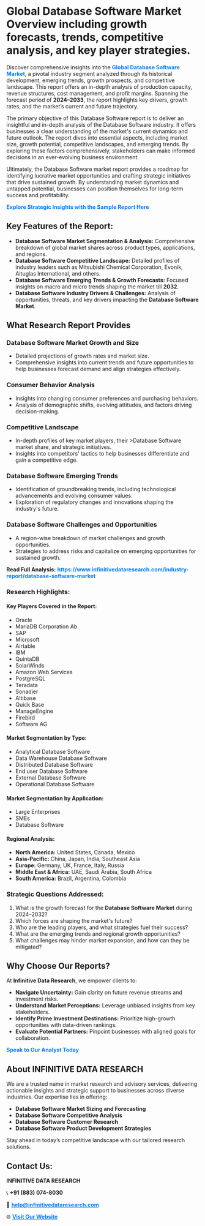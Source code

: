 <h1>Global Database Software Market Overview including growth forecasts, trends, competitive analysis, and key player strategies.</h1>
<p>
Discover comprehensive insights into the 
<a href="https://www.infinitivedataresearch.com/industry-report/database-software-market" rel="dofollow" style="color: #007BFF; text-decoration: none;"><strong>Global Database Software Market</strong></a>, a pivotal industry segment analyzed through its historical development, emerging trends, growth prospects, and competitive landscape. This report offers an in-depth analysis of production capacity, revenue structures, cost management, and profit margins. Spanning the forecast period of <strong>2024–2033</strong>, the report highlights key drivers, growth rates, and the market’s current and future trajectory.
</p>
<p>
The primary objective of this Database Software report is to deliver an insightful and in-depth analysis of the Database Software industry. It offers businesses a clear understanding of the market's current dynamics and future outlook. The report dives into essential aspects, including market size, growth potential, competitive landscapes, and emerging trends. By exploring these factors comprehensively, stakeholders can make informed decisions in an ever-evolving business environment.
</p>
<p>
Ultimately, the Database Software market report provides a roadmap for identifying lucrative market opportunities and crafting strategic initiatives that drive sustained growth. By understanding market dynamics and untapped potential, businesses can position themselves for long-term success and profitability.
</p>
<p>
<a href="https://www.infinitivedataresearch.com/request-sample/reportId=107812" style="color: #007BFF; text-decoration: none;"><strong>Explore Strategic Insights with the Sample Report Here</strong></a>
</p>

<h2>Key Features of the Report:</h2>
<ul>
<li><strong>Database Software Market Segmentation & Analysis:</strong> Comprehensive breakdown of global market shares across product types, applications, and regions.</li>
<li><strong>Database Software Competitive Landscape:</strong> Detailed profiles of industry leaders such as Mitsubishi Chemical Corporation, Evonik, Altuglas International, and others.</li>
<li><strong>Database Software Emerging Trends & Growth Forecasts:</strong> Focused insights on macro and micro trends shaping the market till <strong>2032</strong>.</li>
<li><strong>Database Software Industry Drivers & Challenges:</strong> Analysis of opportunities, threats, and key drivers impacting the <strong>Database Software Market</strong>.</li>
</ul>

<h2>What Research Report Provides</h2>
<h3>Database Software Market Growth and Size</h3>
<ul>
<li>Detailed projections of growth rates and market size.</li>
<li>Comprehensive insights into current trends and future opportunities to help businesses forecast demand and align strategies effectively.</li>
</ul>

<h3>Consumer Behavior Analysis</h3>
<ul>
<li>Insights into changing consumer preferences and purchasing behaviors.</li>
<li>Analysis of demographic shifts, evolving attitudes, and factors driving decision-making.</li>
</ul>

<h3>Competitive Landscape</h3>
<ul>
<li>In-depth profiles of key market players, their >Database Software market share, and strategic initiatives.</li>
<li>Insights into competitors' tactics to help businesses differentiate and gain a competitive edge.</li>
</ul>

<h3>Database Software Emerging Trends</h3>
<ul>
<li>Identification of groundbreaking trends, including technological advancements and evolving consumer values.</li>
<li>Exploration of regulatory changes and innovations shaping the industry's future.</li>
</ul>

<h3>Database Software Challenges and Opportunities</h3>
<ul>
<li>A region-wise breakdown of market challenges and growth opportunities.</li>
<li>Strategies to address risks and capitalize on emerging opportunities for sustained growth.</li>
</ul>
<p><strong>Read Full Analysis:</strong> <a href="https://www.infinitivedataresearch.com/industry-report/database-software-market" rel="dofollow" style="color: #007BFF; text-decoration: none;"><strong>https://www.infinitivedataresearch.com/industry-report/database-software-market</strong></a></p>
<h3>Research Highlights:</h3>
<h4>Key Players Covered in the Report:</h4>
<ul><li>Oracle</li><li>MariaDB Corporation Ab</li><li>SAP</li><li>Microsoft</li><li>Airtable</li><li>IBM</li><li>QuintaDB</li><li>SolarWinds</li><li>Amazon Web Services</li><li>PostgreSQL</li><li>Teradata</li><li>Sonadier</li><li>Altibase</li><li>Quick Base</li><li>ManageEngine</li><li>Firebird</li><li>Software AG</li></ul>
<h4>Market Segmentation by Type:</h4>
<ul><li>Analytical Database Software</li><li>Data Warehouse Database Software</li><li>Distributed Database Software</li><li>End user Database Software</li><li>External Database Software</li><li>Operational Database Software</li></ul>
<h4>Market Segmentation by Application:</h4>
<ul><li>Large Enterprises</li><li>SMEs</li><li>Database Software</li></ul>

<h4>Regional Analysis:</h4>
<ul>
<li><strong>North America:</strong> United States, Canada, Mexico</li>
<li><strong>Asia-Pacific:</strong> China, Japan, India, Southeast Asia</li>
<li><strong>Europe:</strong> Germany, UK, France, Italy, Russia</li>
<li><strong>Middle East & Africa:</strong> UAE, Saudi Arabia, South Africa</li>
<li><strong>South America:</strong> Brazil, Argentina, Colombia</li>
</ul>

<h3>Strategic Questions Addressed:</h3>
<ol>
<li>What is the growth forecast for the <strong>Database Software Market</strong> during 2024–2032?</li>
<li>Which forces are shaping the market's future?</li>
<li>Who are the leading players, and what strategies fuel their success?</li>
<li>What are the emerging trends and regional growth opportunities?</li>
<li>What challenges may hinder market expansion, and how can they be mitigated?</li>
</ol>

<h2>Why Choose Our Reports?</h2>
<p>At <strong>Infinitive Data Research</strong>, we empower clients to:</p>
<ul>
<li><strong>Navigate Uncertainty:</strong> Gain clarity on future revenue streams and investment risks.</li>
<li><strong>Understand Market Perceptions:</strong> Leverage unbiased insights from key stakeholders.</li>
<li><strong>Identify Prime Investment Destinations:</strong> Prioritize high-growth opportunities with data-driven rankings.</li>
<li><strong>Evaluate Potential Partners:</strong> Pinpoint businesses with aligned goals for collaboration.</li>
</ul>
<p><a href="https://www.infinitivedataresearch.com/industry-report/database-software-market" rel="dofollow" style="color: #007BFF; text-decoration: none;"><strong>Speak to Our Analyst Today</strong></a></p>

<h2>About INFINITIVE DATA RESEARCH</h2>
<p>We are a trusted name in market research and advisory services, delivering actionable insights and strategic support to businesses across diverse industries. Our expertise lies in offering:</p>
<ul>
<li><strong>Database Software Market Sizing and Forecasting</strong></li>
<li><strong>Database Software Competitive Analysis</strong></li>
<li><strong>Database Software Customer Research</strong></li>
<li><strong>Database Software Product Development Strategies</strong></li>
</ul>
<p>Stay ahead in today’s competitive landscape with our tailored research solutions.</p>

<h2>Contact Us:</h2>
<p><strong>INFINITIVE DATA RESEARCH</strong></p>
<p>📞 <strong>+91 (883) 074-8030</strong></p>
<p>📧 <strong><a href="mailto:help@infinitivedataresearch.com" style="color: #007BFF;">help@infinitivedataresearch.com</a></strong></p>
<p>🌐 <strong><a href="https://www.infinitivedataresearch.com" rel="dofollow" style="color: #007BFF;">Visit Our Website</a></strong></p>